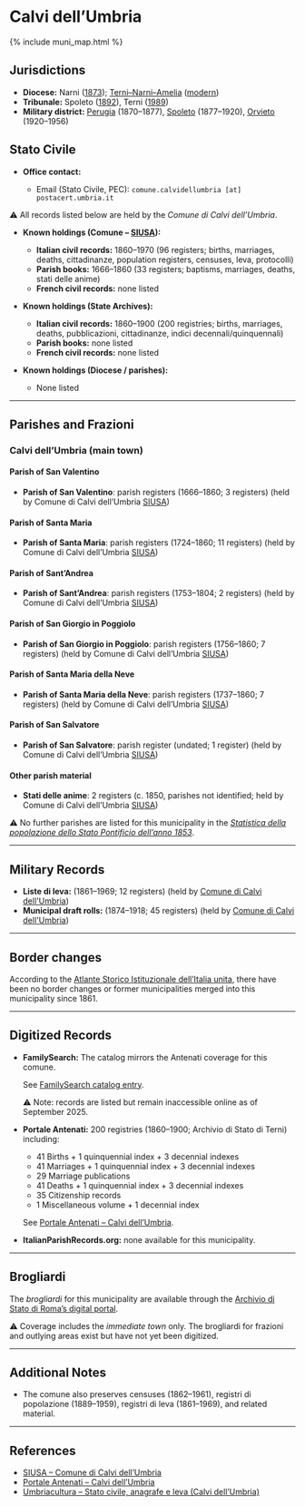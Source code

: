 # Calvi dell’Umbria

{% include muni_map.html %}

## Jurisdictions

* **Diocese:** Narni ([1873](https://www.google.it/books/edition/Il_libro_de_comuni_del_Regno_d_Italia_co/WF9mfeJJcDEC?gbpv=1)); [Terni–Narni–Amelia](../dio/terni_narni_amelia.md) ([modern](https://www.chiesacattolica.it/annuario-cei/ricerca-parrocchie/))
* **Tribunale:** Spoleto ([1892](https://www.google.it/books/edition/Bollettino_ufficiale_del_Ministero_di_gr/kRXd4t5fK-0C?hl=en&gbpv=1&pg=PA457&printsec=frontcover)), Terni ([1989](https://www.google.it/books/edition/Gazzetta_ufficiale_della_Repubblica_ital/-Z6nogg-qMQC?hl=en&gbpv=1&pg=RA8-PA38&printsec=frontcover))
* **Military district:** [Perugia](../mil/perugia.md) (1870–1877), [Spoleto](../mil/spoleto.md) (1877–1920), [Orvieto](../mil/orvieto.md) (1920–1956)

## Stato Civile

* **Office contact:**

  * Email (Stato Civile, PEC): `comune.calvidellumbria [at] postacert.umbria.it`

⚠️ All records listed below are held by the *Comune di Calvi dell’Umbria*.

* **Known holdings (Comune – [SIUSA](https://siusa-archivi.cultura.gov.it/cgi-bin/siusa/pagina.pl?TipoPag=comparc&Chiave=306933)):**

  * **Italian civil records:** 1860–1970 (96 registers; births, marriages, deaths, cittadinanze, population registers, censuses, leva, protocolli)
  * **Parish books:** 1666–1860 (33 registers; baptisms, marriages, deaths, stati delle anime)
  * **French civil records:** none listed

* **Known holdings (State Archives):**

  * **Italian civil records:** 1860–1900 (200 registries; births, marriages, deaths, pubblicazioni, cittadinanze, indici decennali/quinquennali)
  * **Parish books:** none listed
  * **French civil records:** none listed

* **Known holdings (Diocese / parishes):**

  * None listed

---

## Parishes and Frazioni

### Calvi dell’Umbria (main town)

#### Parish of San Valentino

* **Parish of San Valentino**: parish registers (1666–1860; 3 registers) (held by Comune di Calvi dell’Umbria [SIUSA](https://siusa-archivi.cultura.gov.it/cgi-bin/siusa/pagina.pl?TipoPag=comparc&Chiave=306933))

#### Parish of Santa Maria

* **Parish of Santa Maria**: parish registers (1724–1860; 11 registers) (held by Comune di Calvi dell’Umbria [SIUSA](https://siusa-archivi.cultura.gov.it/cgi-bin/siusa/pagina.pl?TipoPag=comparc&Chiave=306933))

#### Parish of Sant’Andrea

* **Parish of Sant’Andrea**: parish registers (1753–1804; 2 registers) (held by Comune di Calvi dell’Umbria [SIUSA](https://siusa-archivi.cultura.gov.it/cgi-bin/siusa/pagina.pl?TipoPag=comparc&Chiave=306933))

#### Parish of San Giorgio in Poggiolo

* **Parish of San Giorgio in Poggiolo**: parish registers (1756–1860; 7 registers) (held by Comune di Calvi dell’Umbria [SIUSA](https://siusa-archivi.cultura.gov.it/cgi-bin/siusa/pagina.pl?TipoPag=comparc&Chiave=306933))

#### Parish of Santa Maria della Neve

* **Parish of Santa Maria della Neve**: parish registers (1737–1860; 7 registers) (held by Comune di Calvi dell’Umbria [SIUSA](https://siusa-archivi.cultura.gov.it/cgi-bin/siusa/pagina.pl?TipoPag=comparc&Chiave=306933))

#### Parish of San Salvatore

* **Parish of San Salvatore**: parish register (undated; 1 register) (held by Comune di Calvi dell’Umbria [SIUSA](https://siusa-archivi.cultura.gov.it/cgi-bin/siusa/pagina.pl?TipoPag=comparc&Chiave=306933))

#### Other parish material

* **Stati delle anime**: 2 registers (c. 1850, parishes not identified; held by Comune di Calvi dell’Umbria [SIUSA](https://siusa-archivi.cultura.gov.it/cgi-bin/siusa/pagina.pl?TipoPag=comparc&Chiave=306933))

⚠️ No further parishes are listed for this municipality in the *[Statistica della popolazione dello Stato Pontificio dell’anno 1853](https://www.google.it/books/edition/Statistics_della_popolazione_dello_Stato/v6dCAQAAMAAJ)*.

---

## Military Records

* **Liste di leva:** (1861–1969; 12 registers) (held by [Comune di Calvi dell'Umbria](https://siusa-archivi.cultura.gov.it/cgi-bin/siusa/pagina.pl?TipoPag=comparc&Chiave=307029&RicVM=ricercasemplice&RicFrmRicSemplice=Liste%20di%20leva&RicProgetto=reg%2dumb&RicSez=complessi))
* **Municipal draft rolls:** (1874–1918; 45 registers) (held by [Comune di Calvi dell'Umbria](https://siusa-archivi.cultura.gov.it/cgi-bin/siusa/pagina.pl?TipoPag=comparc&Chiave=307029&RicVM=ricercasemplice&RicFrmRicSemplice=Liste%20di%20leva&RicProgetto=reg%2dumb&RicSez=complessi))

---

## Border changes

According to the [Atlante Storico Istituzionale dell’Italia unita](http://dati.san.beniculturali.it/asi/local/), there have been no border changes or former municipalities merged into this municipality since 1861.

---

## Digitized Records

* **FamilySearch:** The catalog mirrors the Antenati coverage for this comune.

  See [FamilySearch catalog entry](https://www.familysearch.org/en/search/catalog/778933).

  ⚠️ Note: records are listed but remain inaccessible online as of September 2025.

* **Portale Antenati:**
  200 registries (1860–1900; Archivio di Stato di Terni) including:

  * 41 Births + 1 quinquennial index + 3 decennial indexes
  * 41 Marriages + 1 quinquennial index + 3 decennial indexes
  * 29 Marriage publications
  * 41 Deaths + 1 quinquennial index + 3 decennial indexes
  * 35 Citizenship records
  * 1 Miscellaneous volume + 1 decennial index

  See [Portale Antenati – Calvi dell’Umbria](https://antenati.cultura.gov.it/search-registry/?localita=calvi&s_facet_query=localita_ss%3A%22Calvi%20dell%27Umbria%22).

* **ItalianParishRecords.org:** none available for this municipality.

---

## Brogliardi

The *brogliardi* for this municipality are available through the [Archivio di Stato di Roma’s digital portal](https://imagoarchiviodistatoroma.cultura.gov.it/Gregoriano/s_brogliardi.php?Provincia=Rieti&Denominazione=Calvi).

⚠️ Coverage includes the *immediate town* only. The brogliardi for frazioni and outlying areas exist but have not yet been digitized.

---

## Additional Notes

* The comune also preserves censuses (1862–1961), registri di popolazione (1889–1959), registri di leva (1861–1969), and related material. 

---

## References

* [SIUSA – Comune di Calvi dell’Umbria](https://siusa-archivi.cultura.gov.it/cgi-bin/siusa/pagina.pl?TipoPag=comparc&Chiave=306933)
* [Portale Antenati – Calvi dell’Umbria](https://antenati.cultura.gov.it/search-registry/?localita=calvi&s_facet_query=localita_ss%3A%22Calvi%20dell%27Umbria%22)
* [Umbriacultura – Stato civile, anagrafe e leva (Calvi dell’Umbria)](https://www.umbriacultura.it/SebinaOpac/resource/stato-civile-anagrafe-e-leva/SAM9026381?locale=eng&tabDoc=tabcontiene)
